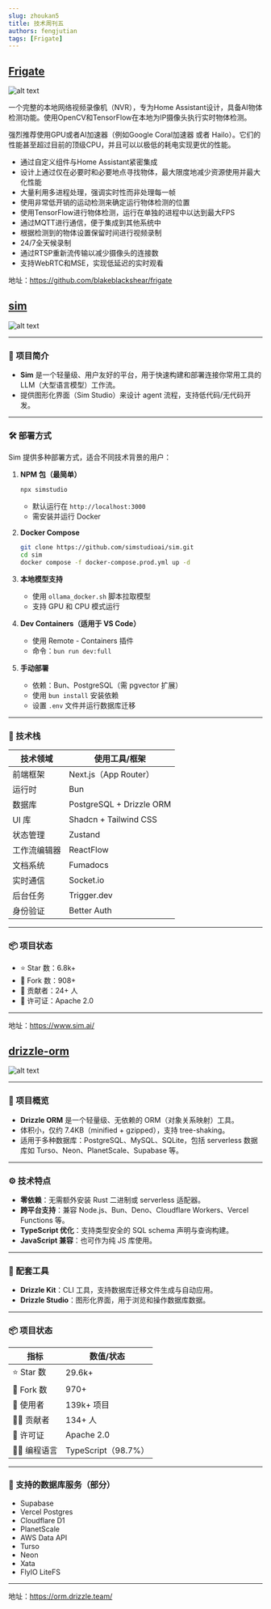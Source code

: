 ```yaml
---
slug: zhoukan5
title: 技术周刊五
authors: fengjutian
tags: [Frigate]
---
```



## [Frigate](https://github.com/blakeblackshear/frigate)

![alt text](./static/frigate.png)

一个完整的本地网络视频录像机（NVR），专为Home Assistant设计，具备AI物体检测功能。使用OpenCV和TensorFlow在本地为IP摄像头执行实时物体检测。

强烈推荐使用GPU或者AI加速器（例如Google Coral加速器 或者 Hailo）。它们的性能甚至超过目前的顶级CPU，并且可以以极低的耗电实现更优的性能。

- 通过自定义组件与Home Assistant紧密集成
- 设计上通过仅在必要时和必要地点寻找物体，最大限度地减少资源使用并最大化性能
- 大量利用多进程处理，强调实时性而非处理每一帧
- 使用非常低开销的运动检测来确定运行物体检测的位置
- 使用TensorFlow进行物体检测，运行在单独的进程中以达到最大FPS
- 通过MQTT进行通信，便于集成到其他系统中
- 根据检测到的物体设置保留时间进行视频录制
- 24/7全天候录制
- 通过RTSP重新流传输以减少摄像头的连接数
- 支持WebRTC和MSE，实现低延迟的实时观看

地址：https://github.com/blakeblackshear/frigate

## [sim](https://github.com/simstudioai/sim)

![alt text](./static/sim.png)

---

### 🚀 项目简介
- **Sim** 是一个轻量级、用户友好的平台，用于快速构建和部署连接你常用工具的 LLM（大型语言模型）工作流。
- 提供图形化界面（Sim Studio）来设计 agent 流程，支持低代码/无代码开发。

---

### 🛠️ 部署方式
Sim 提供多种部署方式，适合不同技术背景的用户：

1. **NPM 包（最简单）**
   ```bash
   npx simstudio
   ```
   - 默认运行在 `http://localhost:3000`
   - 需安装并运行 Docker

2. **Docker Compose**
   ```bash
   git clone https://github.com/simstudioai/sim.git
   cd sim
   docker compose -f docker-compose.prod.yml up -d
   ```

3. **本地模型支持**
   - 使用 `ollama_docker.sh` 脚本拉取模型
   - 支持 GPU 和 CPU 模式运行

4. **Dev Containers（适用于 VS Code）**
   - 使用 Remote - Containers 插件
   - 命令：`bun run dev:full`

5. **手动部署**
   - 依赖：Bun、PostgreSQL（需 pgvector 扩展）
   - 使用 `bun install` 安装依赖
   - 设置 `.env` 文件并运行数据库迁移

---

### 🧱 技术栈
| 技术领域       | 使用工具/框架                     |
|----------------|----------------------------------|
| 前端框架       | Next.js（App Router）             |
| 运行时         | Bun                              |
| 数据库         | PostgreSQL + Drizzle ORM         |
| UI 库          | Shadcn + Tailwind CSS            |
| 状态管理       | Zustand                          |
| 工作流编辑器   | ReactFlow                        |
| 文档系统       | Fumadocs                         |
| 实时通信       | Socket.io                        |
| 后台任务       | Trigger.dev                      |
| 身份验证       | Better Auth                      |

---

### 📦 项目状态
- ⭐ Star 数：6.8k+
- 🍴 Fork 数：908+
- 👥 贡献者：24+ 人
- 📄 许可证：Apache 2.0

---

地址：https://www.sim.ai/

## [drizzle-orm](https://github.com/drizzle-team/drizzle-orm)
![alt text](./static/drizzle.png)

---

### 🌟 项目概览
- **Drizzle ORM** 是一个轻量级、无依赖的 ORM（对象关系映射）工具。
- 体积小，仅约 7.4KB（minified + gzipped），支持 tree-shaking。
- 适用于多种数据库：PostgreSQL、MySQL、SQLite，包括 serverless 数据库如 Turso、Neon、PlanetScale、Supabase 等。

---

### ⚙️ 技术特点
- **零依赖**：无需额外安装 Rust 二进制或 serverless 适配器。
- **跨平台支持**：兼容 Node.js、Bun、Deno、Cloudflare Workers、Vercel Functions 等。
- **TypeScript 优化**：支持类型安全的 SQL schema 声明与查询构建。
- **JavaScript 兼容**：也可作为纯 JS 库使用。

---

### 🧰 配套工具
- **Drizzle Kit**：CLI 工具，支持数据库迁移文件生成与自动应用。
- **Drizzle Studio**：图形化界面，用于浏览和操作数据库数据。

---

### 📦 项目状态
| 指标            | 数值/状态         |
|----------------|------------------|
| ⭐ Star 数      | 29.6k+           |
| 🍴 Fork 数      | 970+             |
| 👥 使用者       | 139k+ 项目       |
| 👨‍💻 贡献者       | 134+ 人           |
| 📄 许可证        | Apache 2.0       |
| 🧑‍💻 编程语言     | TypeScript（98.7%）|

---

### 🔗 支持的数据库服务（部分）
- Supabase
- Vercel Postgres
- Cloudflare D1
- PlanetScale
- AWS Data API
- Turso
- Neon
- Xata
- FlyIO LiteFS

---

地址：https://orm.drizzle.team/